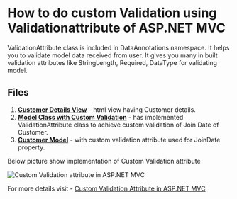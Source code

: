 # How to do custom Validation using Validationattribute of ASP.NET MVC

ValidationAttribute class is included in DataAnnotations namespace. It helps you to validate model data received from user. It gives you many in built validation attributes like StringLength, Required, DataType for validating model.

## Files

1. **[Customer Details View](https://github.com/geeksarray/how-to-do-custom-validation-using-validationattribute-of-aspnet-mvc/blob/master/FirstMVC/FirstMVC/Views/Home/CustomerDetails.cshtml)** - html view having Customer details.
1. **[Model Class with Custom Validation](https://github.com/geeksarray/how-to-do-custom-validation-using-validationattribute-of-aspnet-mvc/blob/master/FirstMVC/FirstMVC/Models/ValidJoinDate.cs)** - has implemented ValidationAttribute class to achieve custom validation of Join Date of Customer.
1. **[Customer Model](https://github.com/geeksarray/how-to-do-custom-validation-using-validationattribute-of-aspnet-mvc/blob/master/FirstMVC/FirstMVC/Models/Customer.cs)** - with custom validation attribute used for JoinDate property.

Below picture show implementation of Custom Validation attribute 

![Custom Validation attribute in ASP.NET MVC](http://dotnetmentors.com/Images/asp-net-mvc-custom-validation.png)

For more details visit - [Custom Validation Attribute in ASP.NET MVC](https://geeksarray.com/blog/how-to-do-custom-validation-using-validationattribute-of-aspnet-mvc)

